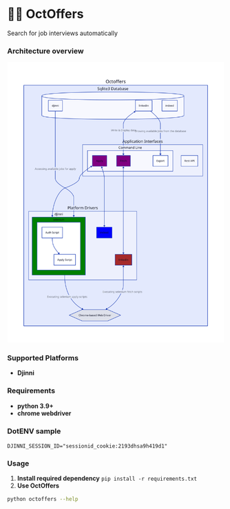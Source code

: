 # 🐙💼 OctOffers
Search for job interviews automatically

### Architecture overview
![architecture](architecture.svg)

### Supported Platforms
- **Djinni**

### Requirements
- **python 3.9+**
- **chrome webdriver**

### DotENV sample
```env
DJINNI_SESSION_ID="sessionid_cookie:2193dhsa9h419d1"
```

### Usage 
1) **Install required dependency**
`pip install -r requirements.txt`
2) **Use OctOffers**
```bash
python octoffers --help
```
